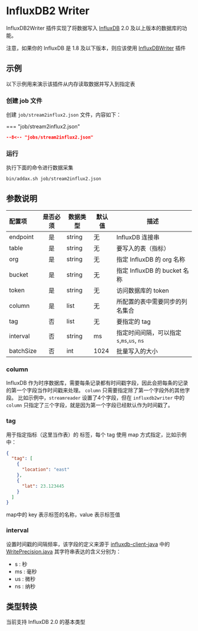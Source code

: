 # InfluxDB2 Writer

InfluxDB2Writer 插件实现了将数据写入 [InfluxDB](https://www.influxdata.com) 2.0 及以上版本的数据库的功能。

注意，如果你的 InfluxDB 是 1.8 及以下版本，则应该使用 [InfluxDBWriter](../influxdbwriter/) 插件

## 示例

以下示例用来演示该插件从内存读取数据并写入到指定表

### 创建 job 文件

创建 `job/stream2influx2.json` 文件，内容如下：

=== "job/stream2influx2.json"

  ```json
  --8<-- "jobs/stream2influx2.json"
  ```

### 运行

执行下面的命令进行数据采集

```bash
bin/addax.sh job/stream2influx2.json
```

## 参数说明

| 配置项    | 是否必须 | 数据类型 | 默认值 | 描述                                       |
| :-------- | :------: | -------- | ------ | ------------------------------------------ |
| endpoint  |    是    | string   | 无     | InfluxDB 连接串                            |
| table     |    是    | string   | 无     | 要写入的表（指标）                         |
| org       |    是    | string   | 无     | 指定 InfluxDB 的 org 名称                  |
| bucket    |    是    | string   | 无     | 指定 InfluxDB 的 bucket 名称               |
| token     |    是    | string   | 无     | 访问数据库的 token                         |
| column    |    是    | list     | 无     | 所配置的表中需要同步的列名集合             |
| tag       |    否    | list     | 无     | 要指定的 tag                               |
| interval  |    否    | string   | ms     | 指定时间间隔，可以指定 `s`,`ms`,`us`, `ns` |
| batchSize |    否    | int      | 1024   | 批量写入的大小                             |

### column

InfluxDB 作为时序数据库，需要每条记录都有时间戳字段，因此会把每条的记录的第一个字段当作时间戳来处理。
`column` 只需要指定除了第一个字段外的其他字段。
比如示例中，`streamreader` 设置了4个字段，但在 `influxdb2writer` 中的 `column` 只指定了三个字段，就是因为第一个字段已经默认作为时间戳了。

### tag

用于指定指标（这里当作表）的 标签，每个 tag 使用 map 方式指定，比如示例中：

```json
{
  "tag": [
    {
      "location": "east"
    },
    {
      "lat": 23.123445
    }
  ]
}
```

map中的 key 表示标签的名称，value 表示标签值


### interval

设置时间戳的间隔频率，该字段的定义来源于 [influxdb-client-java][1] 中的 [WritePrecision.java][2]  其字符串表达的含义分别为：

- s : 秒
- ms : 毫秒
- us : 微秒
- ns : 纳秒

## 类型转换

当前支持 InfluxDB 2.0 的基本类型

[1]: https://github.com/influxdata/influxdb-client-java 
[2]: https://github.com/influxdata/influxdb-client-java/blob/master/client/src/generated/java/com/influxdb/client/domain/WritePrecision.java